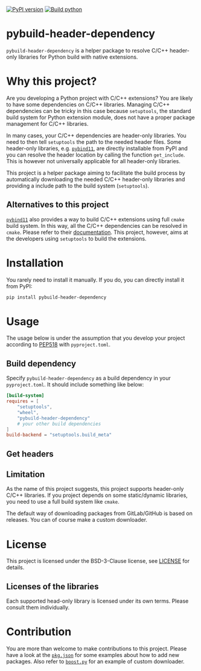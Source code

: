 [![PyPI version](https://badge.fury.io/py/pybuild-header-dependency.svg)](https://badge.fury.io/py/pybuild-header-dependency)
[![Build python](https://github.com/TonyXiang8787/pybuild-header-dependency/actions/workflows/build.yml/badge.svg)](https://github.com/TonyXiang8787/pybuild-header-dependency/actions/workflows/build.yml)

# pybuild-header-dependency

`pybuild-header-dependency` is a helper package to resolve C/C++ header-only libraries for Python build with native extensions.

# Why this project?

Are you developing a Python project with C/C++ extensions? You are likely to have some dependencies on C/C++ libraries. Managing C/C++ dependencies can be tricky in this case because `setuptools`, the standard build system for Python extension module, does not have a proper package management for C/C++ libraries.

In many cases, your C/C++ dependencies are header-only libraries. You need to then tell `setuptools` the path to the needed header files. Some header-only libraries, e.g. [`pybind11`](https://github.com/pybind/pybind11), are directly installable from PyPI and you can resolve the header location by calling the function `get_include`. This is however not universally applicable for all header-only libraries.

This project is a helper package aiming to facilitate the build process by automatically downloading the needed C/C++ header-only libraries and providing a include path to the build system (`setuptools`).

## Alternatives to this project

[`pybind11`](https://github.com/pybind/pybind11) also provides a way to build C/C++ extensions using full `cmake` build system. In this way, all the C/C++ dependencies can be resolved in `cmake`. Please refer to their [documentation](https://pybind11.readthedocs.io/en/stable/compiling.html#building-with-cmake). This project, however, aims at the developers using `setuptools` to build the extensions.

# Installation

You rarely need to install it manually. If you do, you can directly install it from PyPI:

```bash
pip install pybuild-header-dependency
```

# Usage

The usage below is under the assumption that you develop your project according to [PEP518](https://peps.python.org/pep-0518/) with `pyproject.toml`.

## Build dependency

Specify `pybuild-header-dependency` as a build dependency in your `pyproject.toml`. It should include something like below:

```toml
[build-system]
requires = [
    "setuptools",
    "wheel",
    "pybuild-header-dependency"
    # your other build dependencies
]
build-backend = "setuptools.build_meta"
```

## Get headers

## Limitation

As the name of this project suggests, this project supports header-only C/C++ libraries.
If you project depends on some static/dynamic libraries, you need to use a full build system like `cmake`.

The default way of downloading packages from GitLab/GitHub is based on releases. You can of course make a custom downloader.

# License

This project is licensed under the BSD-3-Clause license, see [LICENSE](LICENSE) for details.

## Licenses of the libraries

Each supported head-only library is licensed under its own terms. Please consult them individually.

# Contribution

You are more than welcome to make contributions to this project. 
Please have a look at the [`pkg.json`](src/pybuild_header_dependency/pkgs.json) for 
some examples about how to add new packages. 
Also refer to [`boost.py`](src/pybuild_header_dependency/custom_sources/boost.py) for 
an example of custom downloader.
